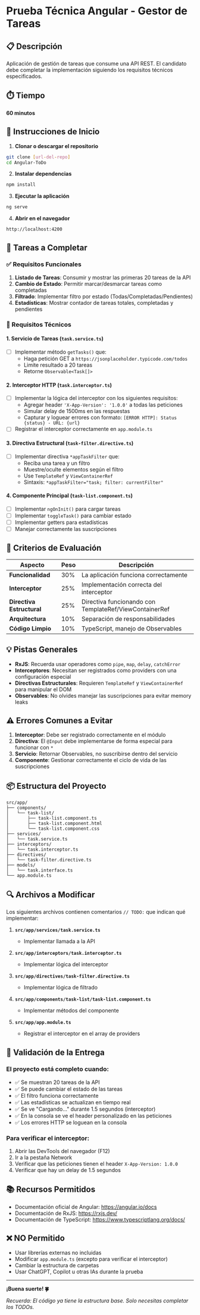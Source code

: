 # Prueba Técnica Angular - Gestor de Tareas

## 📋 Descripción
Aplicación de gestión de tareas que consume una API REST. El candidato debe completar la implementación siguiendo los requisitos técnicos especificados.

## ⏱️ Tiempo
**60 minutos**

## 🚀 Instrucciones de Inicio

1. **Clonar o descargar el repositorio**
```bash
git clone [url-del-repo]
cd Angular-ToDo
```

2. **Instalar dependencias**
```bash
npm install
```

3. **Ejecutar la aplicación**
```bash
ng serve
```

4. **Abrir en el navegador**
```
http://localhost:4200
```

## 📝 Tareas a Completar

### ✅ Requisitos Funcionales
1. **Listado de Tareas**: Consumir y mostrar las primeras 20 tareas de la API
2. **Cambio de Estado**: Permitir marcar/desmarcar tareas como completadas
3. **Filtrado**: Implementar filtro por estado (Todas/Completadas/Pendientes)
4. **Estadísticas**: Mostrar contador de tareas totales, completadas y pendientes

### 🔧 Requisitos Técnicos

#### 1. Servicio de Tareas (`task.service.ts`)
- [ ] Implementar método `getTasks()` que:
  - Haga petición GET a `https://jsonplaceholder.typicode.com/todos`
  - Limite resultado a 20 tareas
  - Retorne `Observable<Task[]>`

#### 2. Interceptor HTTP (`task.interceptor.ts`)
- [ ] Implementar la lógica del interceptor con los siguientes requisitos:
  - Agregar header `'X-App-Version': '1.0.0'` a todas las peticiones
  - Simular delay de 1500ms en las respuestas
  - Capturar y loguear errores con formato: `[ERROR HTTP]: Status {status} - URL: {url}`
- [ ] Registrar el interceptor correctamente en `app.module.ts`

#### 3. Directiva Estructural (`task-filter.directive.ts`)
- [ ] Implementar directiva `*appTaskFilter` que:
  - Reciba una tarea y un filtro
  - Muestre/oculte elementos según el filtro
  - Use `TemplateRef` y `ViewContainerRef`
  - Sintaxis: `*appTaskFilter="task; filter: currentFilter"`

#### 4. Componente Principal (`task-list.component.ts`)
- [ ] Implementar `ngOnInit()` para cargar tareas
- [ ] Implementar `toggleTask()` para cambiar estado
- [ ] Implementar getters para estadísticas
- [ ] Manejar correctamente las suscripciones

## 🎯 Criterios de Evaluación

| Aspecto | Peso | Descripción |
|---------|------|-------------|
| **Funcionalidad** | 30% | La aplicación funciona correctamente |
| **Interceptor** | 25% | Implementación correcta del interceptor |
| **Directiva Estructural** | 25% | Directiva funcionando con TemplateRef/ViewContainerRef |
| **Arquitectura** | 10% | Separación de responsabilidades |
| **Código Limpio** | 10% | TypeScript, manejo de Observables |

## 💡 Pistas Generales

- **RxJS**: Recuerda usar operadores como `pipe`, `map`, `delay`, `catchError`
- **Interceptores**: Necesitan ser registrados como providers con una configuración especial
- **Directivas Estructurales**: Requieren `TemplateRef` y `ViewContainerRef` para manipular el DOM
- **Observables**: No olvides manejar las suscripciones para evitar memory leaks

## ⚠️ Errores Comunes a Evitar

1. **Interceptor**: Debe ser registrado correctamente en el módulo
2. **Directiva**: El `@Input` debe implementarse de forma especial para funcionar con `*`
3. **Servicio**: Retornar Observables, no suscribirse dentro del servicio
4. **Componente**: Gestionar correctamente el ciclo de vida de las suscripciones

## 📦 Estructura del Proyecto
```
src/app/
├── components/
│   └── task-list/
│       ├── task-list.component.ts
│       ├── task-list.component.html
│       └── task-list.component.css
├── services/
│   └── task.service.ts
├── interceptors/
│   └── task.interceptor.ts
├── directives/
│   └── task-filter.directive.ts
├── models/
│   └── task.interface.ts
└── app.module.ts
```

## 🔍 Archivos a Modificar

Los siguientes archivos contienen comentarios `// TODO:` que indican qué implementar:

1. **`src/app/services/task.service.ts`**
   - Implementar llamada a la API

2. **`src/app/interceptors/task.interceptor.ts`**
   - Implementar lógica del interceptor

3. **`src/app/directives/task-filter.directive.ts`**
   - Implementar lógica de filtrado

4. **`src/app/components/task-list/task-list.component.ts`**
   - Implementar métodos del componente

5. **`src/app/app.module.ts`**
   - Registrar el interceptor en el array de providers

## 🏁 Validación de la Entrega

### El proyecto está completo cuando:
- ✅ Se muestran 20 tareas de la API
- ✅ Se puede cambiar el estado de las tareas
- ✅ El filtro funciona correctamente
- ✅ Las estadísticas se actualizan en tiempo real
- ✅ Se ve "Cargando..." durante 1.5 segundos (interceptor)
- ✅ En la consola se ve el header personalizado en las peticiones
- ✅ Los errores HTTP se loguean en la consola

### Para verificar el interceptor:
1. Abrir las DevTools del navegador (F12)
2. Ir a la pestaña Network
3. Verificar que las peticiones tienen el header `X-App-Version: 1.0.0`
4. Verificar que hay un delay de 1.5 segundos

## 📚 Recursos Permitidos

- Documentación oficial de Angular: https://angular.io/docs
- Documentación de RxJS: https://rxjs.dev/
- Documentación de TypeScript: https://www.typescriptlang.org/docs/

## ❌ NO Permitido

- Usar librerías externas no incluidas
- Modificar `app.module.ts` (excepto para verificar el interceptor)
- Cambiar la estructura de carpetas
- Usar ChatGPT, Copilot u otras IAs durante la prueba

---

**¡Buena suerte! 🍀**

*Recuerda: El código ya tiene la estructura base. Solo necesitas completar los TODOs.*
